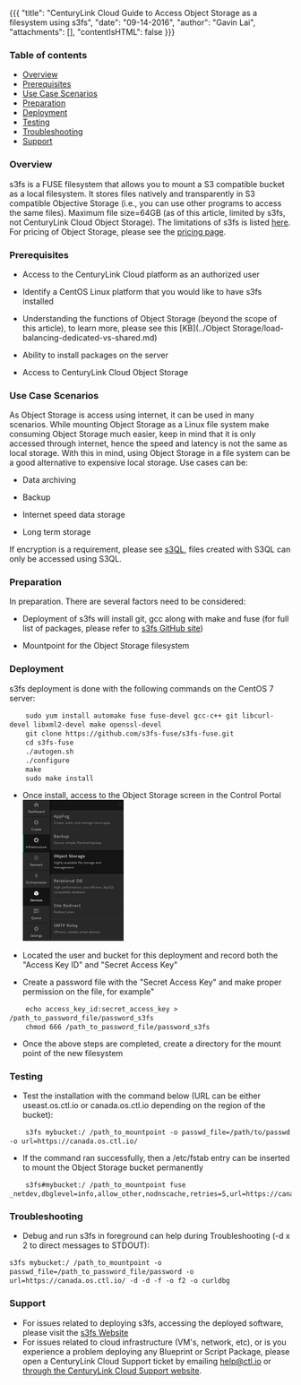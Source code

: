 {{{
  "title": "CenturyLink Cloud Guide to Access Object Storage as a filesystem using s3fs",
  "date": "09-14-2016",
  "author": "Gavin Lai",
  "attachments": [],
  "contentIsHTML": false
}}}

### Table of contents

* [Overview](#overview)
* [Prerequisites](#prerequisites)
* [Use Case Scenarios](#use-case-scenarios)
* [Preparation](#preparation)
* [Deployment](#deployment)
* [Testing](#testing)
* [Troubleshooting](#troubleshooting)
* [Support](#support)

### Overview

s3fs is a FUSE filesystem that allows you to mount a S3 compatible bucket as a local filesystem. It stores files natively and transparently in S3 compatible Objective Storage (i.e., you can use other programs to access the same files). Maximum file size=64GB (as of this article, limited by s3fs, not CenturyLink Cloud Object Storage).  The limitations of s3fs is listed [here](//github.com/s3fs-fuse/s3fs-fuse).  For pricing of Object Storage, please see the [pricing page](//www.ctl.io/pricing).

### Prerequisites

-   Access to the CenturyLink Cloud platform as an authorized user

-   Identify a CentOS Linux platform that you would like to have s3fs installed

-   Understanding the functions of Object Storage (beyond the scope of this article), to learn more, please see this [KB](../Object Storage/load-balancing-dedicated-vs-shared.md)

-   Ability to install packages on the server

-   Access to CenturyLink Cloud Object Storage

### Use Case Scenarios

As Object Storage is access using internet, it can be used in many scenarios.  While mounting Object Storage as a Linux file system make consuming Object Storage much easier, keep in mind that it is only accessed through internet, hence the speed and latency is not the same as local storage.  With this in mind, using Object Storage in a file system can be a good alternative to expensive local storage.  Use cases can be:

-   Data archiving

-   Backup

-   Internet speed data storage

-   Long term storage

If encryption is a requirement, please see [s3QL](//github.com/s3ql/s3ql), files created with S3QL can only be accessed using S3QL.


### Preparation

In preparation. There are several factors need to be considered:

-   Deployment of s3fs will install git, gcc along with make and fuse (for full list of packages, please refer to [s3fs GitHub site](//github.com/s3fs-fuse/s3fs-fuse))

-   Mountpoint for the Object Storage filesystem


### Deployment

s3fs deployment is done with the following commands on the CentOS 7 server:
```
    sudo yum install automake fuse fuse-devel gcc-c++ git libcurl-devel libxml2-devel make openssl-devel
    git clone https://github.com/s3fs-fuse/s3fs-fuse.git
    cd s3fs-fuse
    ./autogen.sh
    ./configure
    make
    sudo make install
```
-   Once install, access to the Object Storage screen in the Control Portal
![s3fs-objectstorage](../images/s3fs/s3fs-objectstorage.png)

- Located the user and bucket for this deployment and record both the "Access Key ID" and "Secret Access Key"

- Create a password file with the "Secret Access Key" and make proper permission on the file, for example"
```
    echo access_key_id:secret_access_key > /path_to_password_file/password_s3fs
    chmod 666 /path_to_password_file/password_s3fs
```
- Once the above steps are completed, create a directory for the mount point of the new filesystem

### Testing
- Test the installation with the command below (URL can be either useast.os.ctl.io or canada.os.ctl.io depending on the region of the bucket):
```
    s3fs mybucket:/ /path_to_mountpoint -o passwd_file=/path/to/passwd -o url=https://canada.os.ctl.io/
```
- If the command ran successfully, then a /etc/fstab entry can be inserted to mount the Object Storage bucket permanently
```
    s3fs#mybucket:/ /path_to_mountpoint fuse _netdev,dbglevel=info,allow_other,nodnscache,retries=5,url=https://canada.os.ctl.io/,passwd_file=/root/password
```


### Troubleshooting
- Debug and run s3fs in foreground can help during Troubleshooting (-d x 2 to direct messages to STDOUT):
```
s3fs mybucket:/ /path_to_mountpoint -o passwd_file=/path_to_password_file/password -o url=https://canada.os.ctl.io/ -d -d -f -o f2 -o curldbg
```


### Support
* For issues related to deploying s3fs, accessing the deployed software, please visit the [s3fs Website](//github.com/s3fs-fuse/s3fs-fuse)
* For issues related to cloud infrastructure (VM's, network, etc), or is you experience a problem deploying any Blueprint or Script Package, please open a CenturyLink Cloud Support ticket by emailing [help@ctl.io](mailto:help@ctl.io) or [through the CenturyLink Cloud Support website](//t3n.zendesk.com/tickets/new).
